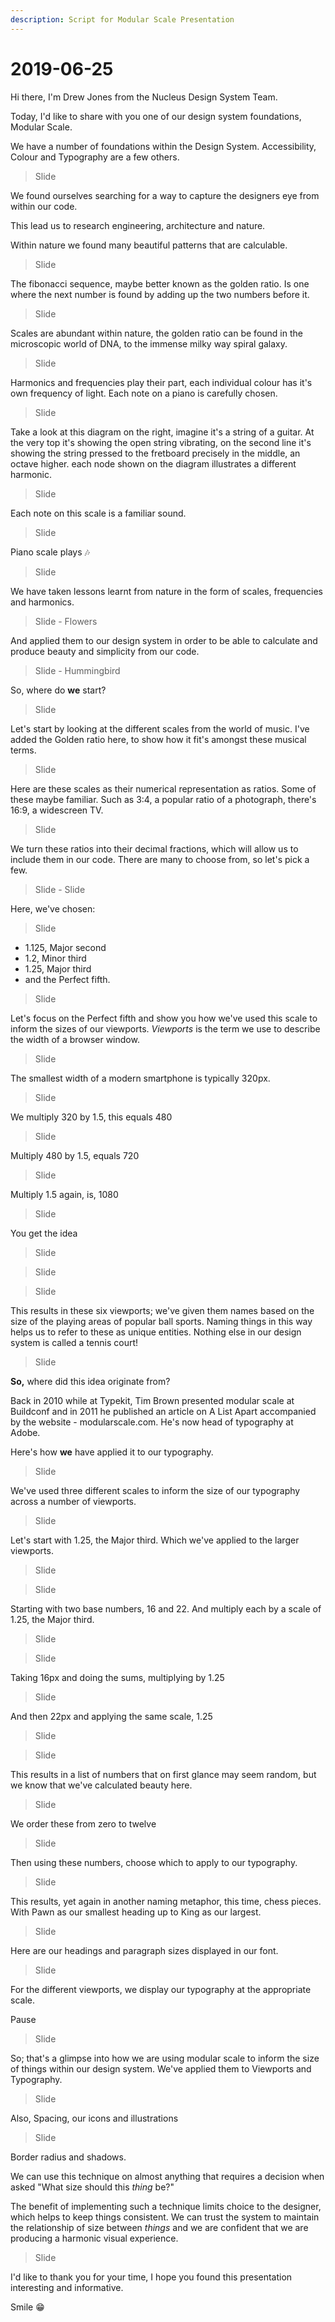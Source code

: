 ```yaml
---
description: Script for Modular Scale Presentation
---
```


# 2019-06-25

Hi there, I'm Drew Jones from the Nucleus Design System Team.

Today, I'd like to share with you one of our design system foundations, Modular Scale.

We have a number of foundations within the Design System. Accessibility, Colour and Typography are a few others.

> Slide

We found ourselves searching for a way to capture the designers eye from within our code.

This lead us to research engineering, architecture and nature.

Within nature we found many beautiful patterns that are calculable.

> Slide

The fibonacci sequence, maybe better known as the golden ratio. Is one where the next number is found by adding up the two numbers before it.

> Slide

Scales are abundant within nature, the golden ratio can be found in the microscopic world of DNA, to the immense milky way spiral galaxy.

> Slide

Harmonics and frequencies play their part, each individual colour has it's own frequency of light. Each note on a piano is carefully chosen.

> Slide

Take a look at this diagram on the right, imagine it's a string of a guitar. At the very top it's showing the open string vibrating, on the second line it's showing the string pressed to the fretboard precisely in the middle, an octave higher. each node shown on the diagram illustrates a different harmonic.

> Slide

Each note on this scale is a familiar sound.

> Slide

Piano scale plays 🎶

> Slide

We have taken lessons learnt from nature in the form of scales, frequencies and harmonics.

> Slide - Flowers

And applied them to our design system in order to be able to calculate and produce beauty and simplicity from our code.

> Slide - Hummingbird

So, where do **we** start? 

> Slide

Let's start by looking at the different scales from the world of music. I've added the Golden ratio here, to show how it fit's amongst these musical terms.

> Slide

Here are these scales as their numerical representation as ratios. Some of these maybe familiar. Such as 3:4, a popular ratio of a photograph, there's 16:9, a widescreen TV.

> Slide

We turn these ratios into their decimal fractions, which will allow us to include them in our code. There are many to choose from, so let's pick a few.

> Slide - Slide

Here, we've chosen:

> Slide

- 1.125, Major second  
- 1.2, Minor third  
- 1.25, Major third  
- and the Perfect fifth.

> Slide

Let's focus on the Perfect fifth and show you how we've used this scale to inform the sizes of our viewports. _Viewports_ is the term we use to describe the width of a browser window.

> Slide

The smallest width of a modern smartphone is typically 320px.

> Slide

We multiply 320 by 1.5, this equals 480

> Slide

Multiply 480 by 1.5, equals 720

> Slide

Multiply 1.5 again, is, 1080

> Slide

You get the idea

> Slide

> Slide

> Slide

This results in these six viewports; we've given them names based on the size of the playing areas of popular ball sports. Naming things in this way helps us to refer to these as unique entities. Nothing else in our design system is called a tennis court!

> Slide

**So,** where did this idea originate from?

Back in 2010 while at Typekit, Tim Brown presented modular scale at Buildconf and in 2011 he published an article on A List Apart accompanied by the website - modularscale.com. He's now head of typography at Adobe.

Here's how **we** have applied it to our typography.

> Slide

We've used three different scales to inform the size of our typography across a number of viewports.

> Slide

Let's start with 1.25, the Major third. Which we've applied to the larger viewports.

> Slide

> Slide

Starting with two base numbers, 16 and 22. And multiply each by a scale of 1.25, the Major third.

> Slide

> Slide

Taking 16px and doing the sums, multiplying by 1.25

> Slide

And then 22px and applying the same scale, 1.25

> Slide

> Slide

This results in a list of numbers that on first glance may seem random, but we know that we've calculated beauty here.

> Slide

We order these from zero to twelve

> Slide

Then using these numbers, choose which to apply to our typography.

> Slide

This results, yet again in another naming metaphor, this time, chess pieces. With Pawn as our smallest heading up to King as our largest.

> Slide

Here are our headings and paragraph sizes displayed in our font.

> Slide

For the different viewports, we display our typography at the appropriate scale.

Pause

> Slide

So; that's a glimpse into how we are using modular scale to inform the size of things within our design system. We've applied them to Viewports and Typography.

> Slide

Also, Spacing, our icons and illustrations

> Slide

Border radius and shadows.

We can use this technique on almost anything that requires a decision when asked "What size should this _thing_ be?"

The benefit of implementing such a technique limits choice to the designer, which helps to keep things consistent. We can trust the system to maintain the relationship of size between _things_ and we are confident that we are producing a harmonic visual experience.

> Slide

I'd like to thank you for your time, I hope you found this presentation interesting and informative.

Smile 😁









